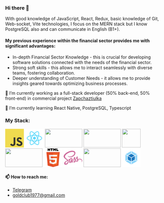 ### Hi there 👋

With good knowledge of JavaScript, React, Redux, basic knowledge of Git, Web-socket, Vite technologies, I focus on the MERN stack but I know PostgreSQL also and can communicate in English (B1+).

#### My previous experience within the financial sector provides me with significant advantages:
- In-depth Financial Sector Knowledge - this is crucial for developing software solutions connected with the needs of the financial sector.
- Strong soft skills - this allows me to interact seamlessly with diverse teams, fostering collaboration.
- Deeper understanding of Customer Needs - it allows me to provide insights geared towards optimizing business processes.

🔭 I’m currently working as a full-stack developer (50% back-end, 50% front-end) in commercial project [Zapchaztiulka](https://github.com/Zapchaztiulka)

🌱 I’m currently learning React Native, PostgreSQL, Typescript

### My Stack:
<div>
<img src="https://raw.githubusercontent.com/github/explore/80688e429a7d4ef2fca1e82350fe8e3517d3494d/topics/javascript/javascript.png" width="60" height="60">
<img src="https://raw.githubusercontent.com/github/explore/80688e429a7d4ef2fca1e82350fe8e3517d3494d/topics/react/react.png" width="60" height="60">
<img src="https://miro.medium.com/v2/resize:fit:1400/format:webp/1*AJpFZrofvxMn3MHh9p3i_Q.jpeg" width="120" height="60">
<img src="https://upload.wikimedia.org/wikipedia/commons/d/d9/Node.js_logo.svg" width="120" height="60">
<img src="https://miro.medium.com/v2/resize:fit:1024/format:webp/1*doAg1_fMQKWFoub-6gwUiQ.png" width="60" height="60">
<img src="https://miro.medium.com/v2/resize:fit:1400/format:webp/1*XIMVb4ZQRfSS4ZnI6WfH0Q.jpeg" width="120" height="60">
<img src="https://raw.githubusercontent.com/github/explore/80688e429a7d4ef2fca1e82350fe8e3517d3494d/topics/html/html.png" width="60" height="60">
<img src="https://raw.githubusercontent.com/github/explore/80688e429a7d4ef2fca1e82350fe8e3517d3494d/topics/sass/sass.png" width="60" height="60">
<img src="https://res.cloudinary.com/practicaldev/image/fetch/s--tMai_cRx--/c_imagga_scale,f_auto,fl_progressive,h_420,q_auto,w_1000/https://dev-to-uploads.s3.amazonaws.com/uploads/articles/h4jbiijckmk65al45e6x.jpg" width="120" height="60">
<img src="https://raw.githubusercontent.com/github/explore/80688e429a7d4ef2fca1e82350fe8e3517d3494d/topics/webpack/webpack.png" width="60" height="60">
</div>

#### 📫 How to reach me:
- [Telegram](https://t/me/Bayraktar_OK)
- goldclub1977@gmail.com
  


